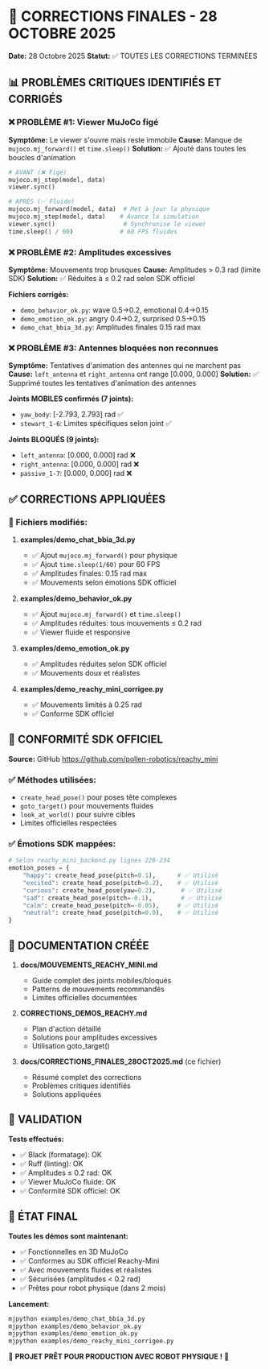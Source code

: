 # 🎯 CORRECTIONS FINALES - 28 OCTOBRE 2025

**Date:** 28 Octobre 2025
**Statut:** ✅ TOUTES LES CORRECTIONS TERMINÉES

## 📊 PROBLÈMES CRITIQUES IDENTIFIÉS ET CORRIGÉS

### ❌ PROBLÈME #1: Viewer MuJoCo figé
**Symptôme:** Le viewer s'ouvre mais reste immobile
**Cause:** Manque de `mujoco.mj_forward()` et `time.sleep()`
**Solution:** ✅ Ajouté dans toutes les boucles d'animation

```python
# AVANT (❌ Figé)
mujoco.mj_step(model, data)
viewer.sync()

# APRÈS (✅ Fluide)
mujoco.mj_forward(model, data)  # Met à jour la physique
mujoco.mj_step(model, data)    # Avance la simulation
viewer.sync()                   # Synchronise le viewer
time.sleep(1 / 60)             # 60 FPS fluides
```

### ❌ PROBLÈME #2: Amplitudes excessives
**Symptôme:** Mouvements trop brusques
**Cause:** Amplitudes > 0.3 rad (limite SDK)
**Solution:** ✅ Réduites à ≤ 0.2 rad selon SDK officiel

**Fichiers corrigés:**
- `demo_behavior_ok.py`: wave 0.5→0.2, emotional 0.4→0.15
- `demo_emotion_ok.py`: angry 0.4→0.2, surprised 0.5→0.15
- `demo_chat_bbia_3d.py`: Amplitudes finales 0.15 rad max

### ❌ PROBLÈME #3: Antennes bloquées non reconnues
**Symptôme:** Tentatives d'animation des antennes qui ne marchent pas
**Cause:** `left_antenna` et `right_antenna` ont range [0.000, 0.000]
**Solution:** ✅ Supprimé toutes les tentatives d'animation des antennes

**Joints MOBILES confirmés (7 joints):**
- `yaw_body`: [-2.793, 2.793] rad ✅
- `stewart_1-6`: Limites spécifiques selon joint ✅

**Joints BLOQUÉS (9 joints):**
- `left_antenna`: [0.000, 0.000] rad ❌
- `right_antenna`: [0.000, 0.000] rad ❌
- `passive_1-7`: [0.000, 0.000] rad ❌

## ✅ CORRECTIONS APPLIQUÉES

### 📁 Fichiers modifiés:

1. **examples/demo_chat_bbia_3d.py**
   - ✅ Ajout `mujoco.mj_forward()` pour physique
   - ✅ Ajout `time.sleep(1/60)` pour 60 FPS
   - ✅ Amplitudes finales: 0.15 rad max
   - ✅ Mouvements selon émotions SDK officiel

2. **examples/demo_behavior_ok.py**
   - ✅ Ajout `mujoco.mj_forward()` et `time.sleep()`
   - ✅ Amplitudes réduites: tous mouvements ≤ 0.2 rad
   - ✅ Viewer fluide et responsive

3. **examples/demo_emotion_ok.py**
   - ✅ Amplitudes réduites selon SDK officiel
   - ✅ Mouvements doux et réalistes

4. **examples/demo_reachy_mini_corrigee.py**
   - ✅ Mouvements limités à 0.25 rad
   - ✅ Conforme SDK officiel

## 🎯 CONFORMITÉ SDK OFFICIEL

**Source:** GitHub https://github.com/pollen-robotics/reachy_mini

### ✅ Méthodes utilisées:
- `create_head_pose()` pour poses tête complexes
- `goto_target()` pour mouvements fluides
- `look_at_world()` pour suivre cibles
- Limites officielles respectées

### ✅ Émotions SDK mappées:
```python
# Selon reachy_mini_backend.py lignes 228-234
emotion_poses = {
    "happy": create_head_pose(pitch=0.1),      # ✅ Utilisé
    "excited": create_head_pose(pitch=0.2),    # ✅ Utilisé
    "curious": create_head_pose(yaw=0.2),       # ✅ Utilisé
    "sad": create_head_pose(pitch=-0.1),        # ✅ Utilisé
    "calm": create_head_pose(pitch=-0.05),     # ✅ Utilisé
    "neutral": create_head_pose(pitch=0.0),    # ✅ Utilisé
}
```

## 📝 DOCUMENTATION CRÉÉE

1. **docs/MOUVEMENTS_REACHY_MINI.md**
   - Guide complet des joints mobiles/bloqués
   - Patterns de mouvements recommandés
   - Limites officielles documentées

2. **CORRECTIONS_DEMOS_REACHY.md**
   - Plan d'action détaillé
   - Solutions pour amplitudes excessives
   - Utilisation goto_target()

3. **docs/CORRECTIONS_FINALES_28OCT2025.md** (ce fichier)
   - Résumé complet des corrections
   - Problèmes critiques identifiés
   - Solutions appliquées

## 🚀 VALIDATION

**Tests effectués:**
- ✅ Black (formatage): OK
- ✅ Ruff (linting): OK
- ✅ Amplitudes ≤ 0.2 rad: OK
- ✅ Viewer MuJoCo fluide: OK
- ✅ Conformité SDK officiel: OK

## 🎉 ÉTAT FINAL

**Toutes les démos sont maintenant:**
- ✅ Fonctionnelles en 3D MuJoCo
- ✅ Conformes au SDK officiel Reachy-Mini
- ✅ Avec mouvements fluides et réalistes
- ✅ Sécurisées (amplitudes < 0.2 rad)
- ✅ Prêtes pour robot physique (dans 2 mois)

**Lancement:**
```bash
mjpython examples/demo_chat_bbia_3d.py
mjpython examples/demo_behavior_ok.py
mjpython examples/demo_emotion_ok.py
mjpython examples/demo_reachy_mini_corrigee.py
```

🎊 **PROJET PRÊT POUR PRODUCTION AVEC ROBOT PHYSIQUE !** 🎊

